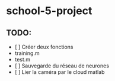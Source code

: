 # school-5-project

## TODO: 

- [ ] Créer deux fonctions      
- training.m     
- test.m     
- [ ] Sauvegarde du réseau de neurones    
- [ ] Lier la caméra par le cloud matlab    
